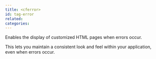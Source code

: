 ```yaml
---
title: <cferror>
id: tag-error
related:
categories:
---
```


Enables the display of customized HTML pages when errors occur. 

This lets you maintain a consistent look and feel within your application, even when errors occur.